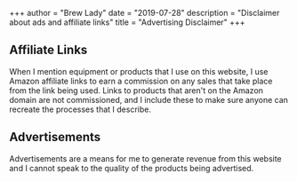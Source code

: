 +++
author = "Brew Lady"
date = "2019-07-28"
description = "Disclaimer about ads and affiliate links"
title = "Advertising Disclaimer"
+++

## Affiliate Links
When I mention equipment or products that I use on this website, I use Amazon affiliate links to earn a commission on any sales that take place from the link being used. Links to products that aren't on the Amazon domain are not commissioned, and I include these to make sure anyone can recreate the processes that I describe.

## Advertisements
Advertisements are a means for me to generate revenue from this website and I cannot speak to the quality of the products being advertised. 